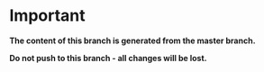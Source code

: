 # Important

**The content of this branch is generated from the master branch.**

**Do not push to this branch - all changes will be lost.**
